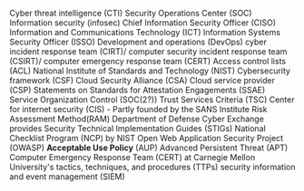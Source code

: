 Cyber threat intelligence (CTI)
Security Operations Center (SOC)
Information security (infosec)
Chief Information Security Officer (CISO)
Information and Communications Technology (ICT)
Information Systems Security Officer (ISSO)
Development and operations (DevOps) 
cyber incident response team (CIRT)/
computer security incident response team (CSIRT)/
computer emergency response team (CERT)
Access control lists (ACL)
National Institute of Standards and Technology (NIST)
Cybersecurity framework (CSF)
Cloud Security Alliance (CSA)
Cloud service provider (CSP)
Statements on Standards for Attestation Engagements (SSAE) Service Organization Control (SOC(2?))
Trust Services Criteria (TSC)
Center for internet security (CIS) - Partly founded by the SANS Institute
Risk Assessment Method(RAM)
Department of Defense Cyber Exchange provides Security Technical Implementation Guides (STIGs)
National Checklist Program (NCP) by NIST
Open Web Application Security Project (OWASP)
**Acceptable Use Policy** (AUP)
Advanced Persistent Threat (APT)
Computer Emergency Response Team (CERT) at Carnegie Mellon University's
tactics, techniques, and procedures (TTPs)
security information and event management (SIEM)